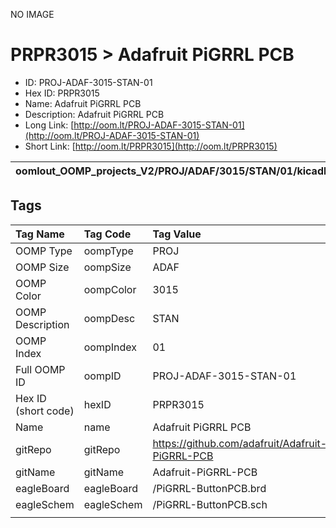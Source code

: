 


  
NO IMAGE  
# PRPR3015 > Adafruit PiGRRL PCB

- ID: PROJ-ADAF-3015-STAN-01
- Hex ID: PRPR3015
- Name: Adafruit PiGRRL PCB
- Description: Adafruit PiGRRL PCB
- Long Link: [http://oom.lt/PROJ-ADAF-3015-STAN-01](http://oom.lt/PROJ-ADAF-3015-STAN-01)
- Short Link: [http://oom.lt/PRPR3015](http://oom.lt/PRPR3015)
  

|oomlout_OOMP_projects_V2/PROJ/ADAF/3015/STAN/01/kicadPcb3dFront.png|oomlout_OOMP_projects_V2/PROJ/ADAF/3015/STAN/01/kicadPcb3dBack.png|oomlout_OOMP_projects_V2/PROJ/ADAF/3015/STAN/01/kicadPcb3d.png||
| :---: | :---: | :---: | :---: |

## Tags
  

|Tag Name|Tag Code|Tag Value|
| :--- | :--- | :--- |
|OOMP Type|oompType|PROJ|
|OOMP Size|oompSize|ADAF|
|OOMP Color|oompColor|3015|
|OOMP Description|oompDesc|STAN|
|OOMP Index|oompIndex|01|
|Full OOMP ID|oompID|PROJ-ADAF-3015-STAN-01|
|Hex ID (short code)|hexID|PRPR3015|
|Name|name|Adafruit PiGRRL PCB|
|gitRepo|gitRepo|https://github.com/adafruit/Adafruit-PiGRRL-PCB|
|gitName|gitName|Adafruit-PiGRRL-PCB|
|eagleBoard|eagleBoard|/PiGRRL-ButtonPCB.brd|
|eagleSchem|eagleSchem|/PiGRRL-ButtonPCB.sch|
||||
